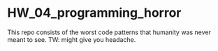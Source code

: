 # HW_04_programming_horror

This repo consists of the worst code patterns that humanity was never meant to see. TW: might give you headache.
